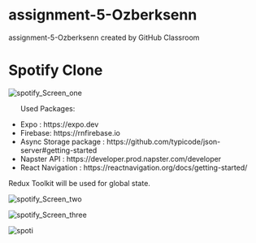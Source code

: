 # assignment-5-Ozberksenn
assignment-5-Ozberksenn created by GitHub Classroom

<h1>Spotify Clone</h1>


![spotify_Screen_one](https://user-images.githubusercontent.com/96706849/190711693-3cf6b75a-e16c-47e5-a96a-21feec80c72d.png)

 <ul>
    <p>Used Packages:</p>
    <li>Expo : https://expo.dev</li>
    <li>Firebase: https://rnfirebase.io </li>
    <li>Async Storage package : https://github.com/typicode/json-server#getting-started </li>
    <li>Napster API : https://developer.prod.napster.com/developer </li>
    <li>React Navigation : https://reactnavigation.org/docs/getting-started/</li>
  </ul>
  <p>Redux Toolkit will be used for global state.</p>

![spotify_Screen_two](https://user-images.githubusercontent.com/96706849/190711635-5ccece3e-8791-43ee-8bfc-94e6432e963c.png)

![spotify_Screen_three](https://user-images.githubusercontent.com/96706849/190711394-f7de093e-23cd-40a4-806d-4c65b89463c3.png)

![spoti](https://user-images.githubusercontent.com/96706849/190711575-b7cbb95f-cd22-4df3-a434-9f3e5aeea328.gif)

